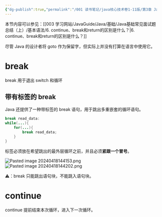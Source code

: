 ```yaml
---
{"dg-publish":true,"permalink":"/001 读书笔记/java核心技术卷1-11版/第3章 Java的基本程序设计结构/3.8 控制流程/3.8.6 中断流程控制语句/","created":"2024-04-18T14:32:43.073+08:00","updated":"2024-06-01T10:44:37.245+08:00"}
---
```


本节内容可以参见：[[003 学习网站/JavaGuide/Java/基础/Java基础常见面试题总结（上）/基本语法/6. continue、break和return的区别是什么？\|6. continue、break和return的区别是什么？]]

尽管 Java 的设计者将 goto 作为保留字，但实际上并没有打算在语言中使用它。
# break

break 用于退出 switch 和循环
## 带有标签的 break

Java 还提供了一种带标签的 break 语句，用于跳出多重嵌套的循环语句。

```java
break read_data:
while(...){
	for(...){
		break read_data;
	}
}
```

标签必须放在希望跳出的最外层循环之前，并且必须**紧跟一个冒号**。

![Pasted image 20240418144153.png](/img/user/$/$Sys999%20Attachment/Pasted%20image%2020240418144153.png)
![Pasted image 20240418144202.png](/img/user/$/$Sys999%20Attachment/Pasted%20image%2020240418144202.png)

⚠️：break 只能跳出语句块，不能跳入语句块。
# continue

continue 提前结束本次循环，进入下一次循环。